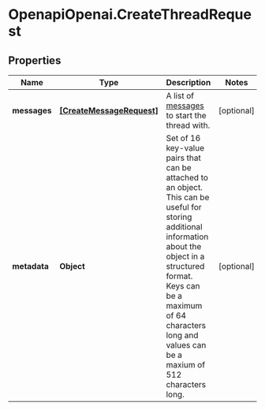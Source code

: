 # OpenapiOpenai.CreateThreadRequest

## Properties

Name | Type | Description | Notes
------------ | ------------- | ------------- | -------------
**messages** | [**[CreateMessageRequest]**](CreateMessageRequest.md) | A list of [messages](/docs/api-reference/messages) to start the thread with. | [optional] 
**metadata** | **Object** | Set of 16 key-value pairs that can be attached to an object. This can be useful for storing additional information about the object in a structured format. Keys can be a maximum of 64 characters long and values can be a maxium of 512 characters long.  | [optional] 



